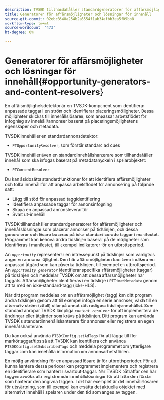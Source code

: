 ```yaml
---
description: TVSDK tillhandahåller standardgeneratorer för affärsmöjligheter och innehållslösningar som placerar annonser på tidslinjen, och dessa generatorer och lösare baseras på icke-standardiserade taggar i manifestet. Programmet kan behöva ändra tidslinjen baserat på de möjligheter som identifieras i manifestet, till exempel indikatorer för en utbrottsperiod.
title: Generatorer för affärsmöjligheter och lösningar för innehåll
source-git-commit: 02ebc3548a254b2a6554f1ab34afbb3ea5f09bb8
workflow-type: tm+mt
source-wordcount: '473'
ht-degree: 0%

---
```


# Generatorer för affärsmöjligheter och lösningar för innehåll{#opportunity-generators-and-content-resolvers}

En affärsmöjlighetsdetektor är en TVSDK-komponent som identifierar anpassade taggar i en ström och identifierar placeringsmöjligheter. Dessa möjligheter skickas till innehållslösaren, som anpassar arbetsflödet för infogning av innehåll/annonser baserat på placeringsmöjlighetens egenskaper och metadata.

TVSDK innehåller en standardannonsdetektor:

* `PTOpportunityResolver`, som förstår standard ad cues

TVSDK innehåller även en standardinnehållshanterare som tillhandahåller innehåll som ska infogas baserat på metadatanyckeln i spelarobjektet:

* `PTContentResolver`

Du kan åsidosätta standardfunktioner för att identifiera affärsmöjligheter och tolka innehåll för att anpassa arbetsflödet för annonsering på följande sätt:

* Lägg till stöd för anpassad taggidentifiering
* Identifiera anpassade taggar för annonsinfogning
* Skapa en anpassad annonsleverantör
* Svart ut-innehåll

TVSDK tillhandahåller standardgeneratorer för affärsmöjligheter och innehållslösningar som placerar annonser på tidslinjen, och dessa generatorer och lösare baseras på icke-standardiserade taggar i manifestet. Programmet kan behöva ändra tidslinjen baserat på de möjligheter som identifieras i manifestet, till exempel indikatorer för en utbrottsperiod.

An *`opportunity`* representerar en intressepunkt på tidslinjen som vanligtvis anger en annonsmöjlighet. Den här affärsmöjligheten kan även indikera en anpassad åtgärd som kan påverka tidslinjen, till exempel en utbrottsperiod. An *`opportunity generator`* identifierar specifika affärsmöjligheter (taggar) på tidslinjen och meddelar TVSDK om att dessa affärsmöjligheter har taggats. Affärsmöjligheter identifieras i en tidslinje i `PTTimedMetadata` genom att ta med en icke-standard-tagg (icke-HLS).

När ditt program meddelas om en affärsmöjlighet (tagg) kan ditt program ändra tidslinjen genom att till exempel infoga en serie annonser, växla till en alternativ ström (utfall) eller på annat sätt redigera tidslinjeinnehållet. Som standard anropar TVSDK lämpliga *`content resolver`* för att implementera de ändringar eller åtgärder som krävs på tidslinjen. Ditt program kan använda TVSDK:s standardinnehållshanterare för annonser eller registrera en egen innehållshanterare.

Du kan också använda `PTSDKConfig.setAdTags` för att lägga till fler markörtaggar/tips så att TVSDK kan identifiera och använda `PTSDKConfig.setSubscribedTags` och meddela programmet om ytterligare taggar som kan innehålla information om annonsarbetsflöden.

En möjlig användning för en anpassad lösare är för utbrottsperioder. För att kunna hantera dessa perioder kan programmet implementera och registrera en identifierare som hanterar svartout-taggar. När TVSDK påträffar den här taggen avsöks alla registrerade innehållslösningar för att hitta den första som hanterar den angivna taggen. I det här exemplet är det innehållslösaren för utsvärtning, som till exempel kan ersätta det aktuella objektet med alternativt innehåll i spelaren under den tid som anges av taggen.
